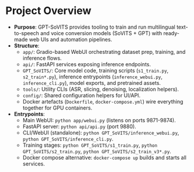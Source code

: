 # Project Overview
- **Purpose**: GPT-SoVITS provides tooling to train and run multilingual text-to-speech and voice conversion models (SoVITS + GPT) with ready-made web UIs and automation pipelines.
- **Structure**:
  - `app/`: Gradio-based WebUI orchestrating dataset prep, training, and inference flows.
  - `api/`: FastAPI services exposing inference endpoints.
  - `GPT_SoVITS/`: Core model code, training scripts (`s1_train.py`, `s2_train*.py`), inference entrypoints (`inference_webui.py`, `inference_cli.py`), model exports, and pretrained assets.
  - `tools/`: Utility CLIs (ASR, slicing, denoising, localization helpers).
  - `config/`: Shared configuration helpers for UI/API.
  - Docker artefacts (`Dockerfile`, `docker-compose.yml`) wire everything together for GPU containers.
- **Entrypoints**:
  - Main WebUI: `python app/webui.py` (listens on ports 9871-9874).
  - FastAPI server: `python api/api.py` (port 9880).
  - CLI/WebUI (standalone): `python GPT_SoVITS/inference_webui.py`, `python GPT_SoVITS/inference_cli.py`.
  - Training stages: `python GPT_SoVITS/s1_train.py`, `python GPT_SoVITS/s2_train.py`, `python GPT_SoVITS/s2_train_v3*.py`.
  - Docker compose alternative: `docker-compose up` builds and starts all services.